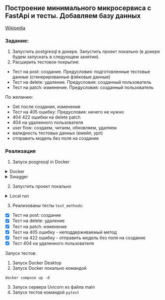 ## Построение минимального микросервиса с FastApi и тесты. Добавляем базу данных

[Wikipedia](https://github.com/MDN78/qaguru_advanced_1_2/wiki/Add-database)

### Задание:

1. Запустить postgresql в докере.
   Запустить проект локально (в докере будем запускать в следующем занятии).
2. Расширить тестовое покрытие:
- Тест на post: создание. Предусловия: подготовленные тестовые данные (сгенерированные фэйковые данные)
- Тест на delete: удаление. Предусловия: созданный пользователь
- Тест на patch: изменение. Предусловия: созданный пользователь

По желанию:

- Get после создания, изменения
- Тест на 405 ошибку: Предусловия: ничего не нужно
- 404 422 ошибки на delete patch
- 404 на удаленного пользователя
- user flow: создаем, читаем, обновляем, удаляем
- валидность тестовых данных (емейл, урл)
- отправить модель без поля на создание

### Реализация

1. Запуск posgresql in Docker

<details><summary>Docker</summary>
<br>
<img src="assets/docker_container.PNG">
<img src="assets/docker_compose_run.PNG">
</details>    

<details><summary>Swagger</summary>
<br>
<img src="assets/swagger.PNG">
</details>    

2. Запустить проект локально

<details><summary>Local run</summary>
<br>
<img src="assets/docker_run.PNG">
</details>  

3. Реализованы тесты `test_methods`:

- [x] Тест на post: создание
- [x] Тест на delete: удаление
- [x] Тест на patch: изменение
- [x] Тест на 405 ошибку - неподдерживаемый метод
- [x] Тест на 422 ошибку - отправить модель без поля на создание
- [x] Тест 404 на удаленного пользователя  

Запуск тестов:
1. Запуск Docker Desktop
2. Запуск Docker локально командой  
```commandline
docker compose up -d
```
3. Запуск сервера Uvicorn из файла main
4. Запуск тестов командой `pytest`
